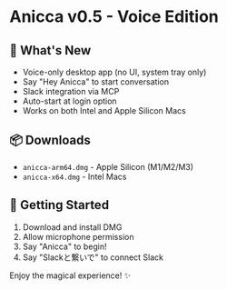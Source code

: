 # Anicca v0.5 - Voice Edition

## 🎯 What's New
- Voice-only desktop app (no UI, system tray only)
- Say "Hey Anicca" to start conversation
- Slack integration via MCP
- Auto-start at login option
- Works on both Intel and Apple Silicon Macs

## 📦 Downloads
- `anicca-arm64.dmg` - Apple Silicon (M1/M2/M3)
- `anicca-x64.dmg` - Intel Macs

## 🚀 Getting Started
1. Download and install DMG
2. Allow microphone permission
3. Say "Anicca" to begin!
4. Say "Slackと繋いで" to connect Slack

Enjoy the magical experience! ✨